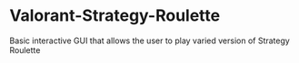 # Valorant-Strategy-Roulette
Basic interactive GUI that allows the user to play varied version of Strategy Roulette
